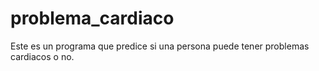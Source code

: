 # problema_cardiaco
Este es un programa que predice si una persona puede tener problemas cardiacos o no.
